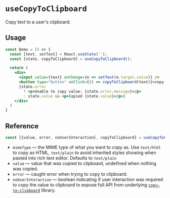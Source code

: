# `useCopyToClipboard`

Copy text to a user's clipboard.

## Usage

```jsx
const Demo = () => {
  const [text, setText] = React.useState('');
  const [state, copyToClipboard] = useCopyToClipboard();

  return (
    <div>
      <input value={text} onChange={e => setText(e.target.value)} />
      <button type="button" onClick={() => copyToClipboard(text)}>copy text</button>
      {state.error
        ? <p>Unable to copy value: {state.error.message}</p>
        : state.value && <p>Copied {state.value}</p>}
    </div>
  )
}
```

## Reference

```js
const [{value, error, noUserInteraction}, copyToClipboard] = useCopyToClipboard(mimeType);
```

- `mimeType` &mdash; the MIME type of what you want to copy as. Use `text/html` to copy as HTML, `text/plain` to avoid inherited styles showing when pasted into rich text editor. Defaults to `text/plain`
- `value` &mdash; value that was copied to clipboard, undefined when nothing was copied.
- `error` &mdash; caught error when trying to copy to clipboard.
- `noUserInteraction` &mdash; boolean indicating if user interaction was required to copy the value to clipboard to expose full API from underlying [`copy-to-clipboard`](https://github.com/sudodoki/copy-to-clipboard) library.
